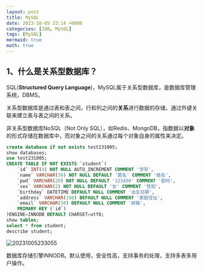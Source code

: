 ```yaml
---
layout: post
title: MySQL
date: 2023-10-05 23:14 +0800
categories: [JOB, MySQL]
tags: [MySQL]
mermaid: true
math: true
---
```


## 1、什么是关系型数据库？

SQL(**Structured Query Language**)，MySQL属于关系型数据库，是数据库管理系统，DBMS。

关系型数据库是通过表和表之间，行和列之间的**关系**进行数据的存储，通过外键关联来建立表与表之间的关系。

非关系型数据库NoSQL（Not Only SQL），如Redis、MongoDB，指数据以**对象**的形式存储在数据库中，而对象之间的关系通过每个对象自身的属性来决定。

```SQL
create database if not exists test231005;
show databases;
use test231005;
CREATE TABLE IF NOT EXISTS `student`(
	`id` INT(4)	NOT NULL AUTO_INCREMENT COMMENT '学号',
	`name` VARCHAR(30) NOT NULL DEFAULT '匿名' COMMENT '姓名',
	`pwd` VARCHAR(20) NOT NULL DEFAULT '123456' COMMENT '密码',
	`sex` VARCHAR(2) NOT NULL DEFAULT '女' COMMENT '性别',
	`birthday` DATETIME DEFAULT NULL COMMENT '出生日期',
	`address` VARCHAR(100) DEFAULT NULL COMMENT '家庭住址',
	`email` VARCHAR(50) DEFAULT NULL COMMENT '邮箱',
	PRIMARY KEY (`id`)
)ENGINE=INNODB DEFAULT CHARSET=utf8;
show tables;
select * from student;
describe student;
```

![20231005233055](https://cdn.jsdelivr.net/gh/jamie109/my-img/for-VSCode/20231005233055.png)

数据库存储引擎INNODB。默认使用，安全性高，支持事务的处理，支持多表多用户操作。